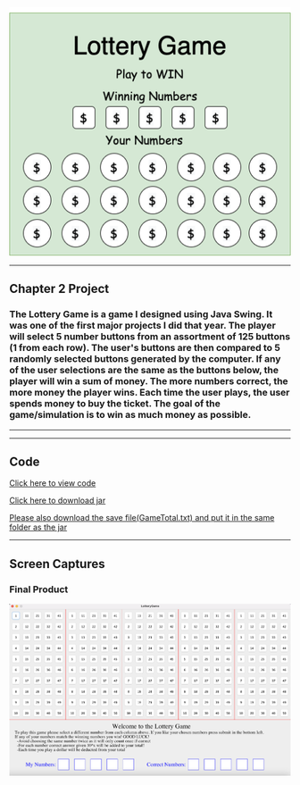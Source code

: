 <p align="center">
  <img src="CONTENTS/Lottery.png" />
</p>

___

## Chapter 2 Project
### The Lottery Game is a game I designed using Java Swing. It was one of the first major projects I did that year. The player will select 5 number buttons from an assortment of 125 buttons (1 from each row). The user's buttons are then compared to 5 randomly selected buttons generated by the computer. If any of the user selections are the same as the buttons below, the player will win a sum of money. The more numbers correct, the more money the player wins. Each time the user plays, the user spends money to buy the ticket. The goal of the game/simulation is to win as much money as possible.

___
___

## Code

[Click here to view code](src)

[Click here to download jar](https://github.com/ethanbowles03/2020-2021Prg2Port/blob/main/LotteryGame/src/LotteryGame.jar?raw=true)

[Please also download the save file(GameTotal.txt) and put it in the same folder as the jar](src)

___

## Screen Captures

### Final Product
 
![img](CONTENTS/LotteryClip.png)

